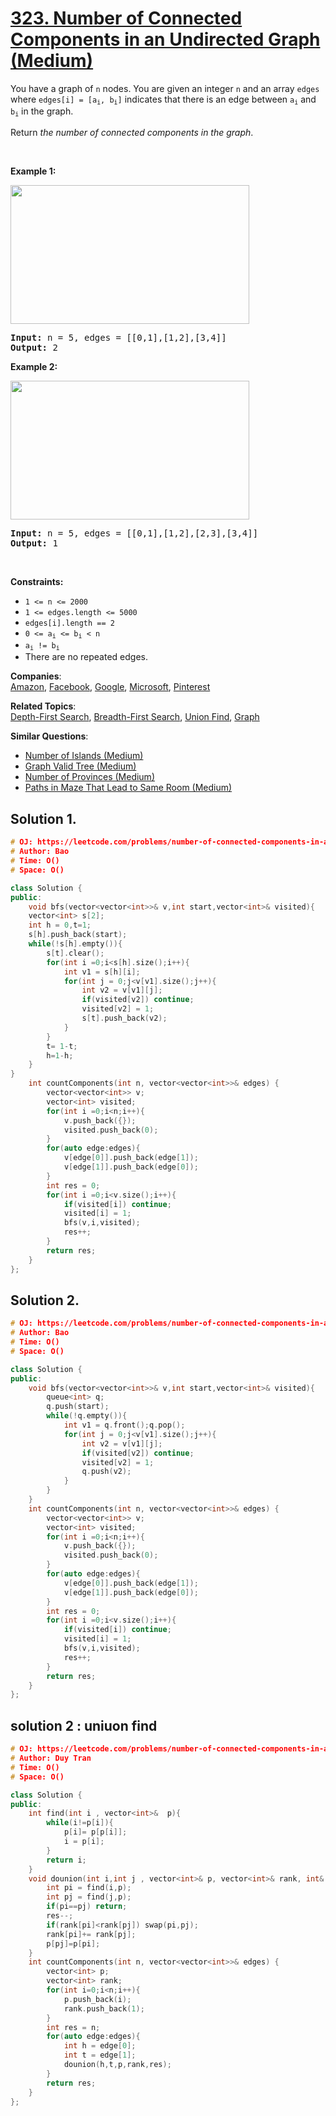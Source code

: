 # [323. Number of Connected Components in an Undirected Graph (Medium)](https://leetcode.com/problems/number-of-connected-components-in-an-undirected-graph/)

<p>You have a graph of <code>n</code> nodes. You are given an integer <code>n</code> and an array <code>edges</code> where <code>edges[i] = [a<sub>i</sub>, b<sub>i</sub>]</code> indicates that there is an edge between <code>a<sub>i</sub></code> and <code>b<sub>i</sub></code> in the graph.</p>

<p>Return <em>the number of connected components in the graph</em>.</p>

<p>&nbsp;</p>
<p><strong>Example 1:</strong></p>
<img alt="" src="https://assets.leetcode.com/uploads/2021/03/14/conn1-graph.jpg" style="width: 382px; height: 222px;">
<pre><strong>Input:</strong> n = 5, edges = [[0,1],[1,2],[3,4]]
<strong>Output:</strong> 2
</pre>

<p><strong>Example 2:</strong></p>
<img alt="" src="https://assets.leetcode.com/uploads/2021/03/14/conn2-graph.jpg" style="width: 382px; height: 222px;">
<pre><strong>Input:</strong> n = 5, edges = [[0,1],[1,2],[2,3],[3,4]]
<strong>Output:</strong> 1
</pre>

<p>&nbsp;</p>
<p><strong>Constraints:</strong></p>

<ul>
	<li><code>1 &lt;= n &lt;= 2000</code></li>
	<li><code>1 &lt;= edges.length &lt;= 5000</code></li>
	<li><code>edges[i].length == 2</code></li>
	<li><code>0 &lt;= a<sub>i</sub> &lt;= b<sub>i</sub> &lt; n</code></li>
	<li><code>a<sub>i</sub> != b<sub>i</sub></code></li>
	<li>There are no repeated edges.</li>
</ul>


**Companies**:  
[Amazon](https://leetcode.com/company/amazon), [Facebook](https://leetcode.com/company/facebook), [Google](https://leetcode.com/company/google), [Microsoft](https://leetcode.com/company/microsoft), [Pinterest](https://leetcode.com/company/pinterest)

**Related Topics**:  
[Depth-First Search](https://leetcode.com/tag/depth-first-search/), [Breadth-First Search](https://leetcode.com/tag/breadth-first-search/), [Union Find](https://leetcode.com/tag/union-find/), [Graph](https://leetcode.com/tag/graph/)

**Similar Questions**:
* [Number of Islands (Medium)](https://leetcode.com/problems/number-of-islands/)
* [Graph Valid Tree (Medium)](https://leetcode.com/problems/graph-valid-tree/)
* [Number of Provinces (Medium)](https://leetcode.com/problems/number-of-provinces/)
* [Paths in Maze That Lead to Same Room (Medium)](https://leetcode.com/problems/paths-in-maze-that-lead-to-same-room/)

## Solution 1.

```cpp
# OJ: https://leetcode.com/problems/number-of-connected-components-in-an-undirected-graph/
# Author: Bao 
# Time: O()
# Space: O()

class Solution {
public:
    void bfs(vector<vector<int>>& v,int start,vector<int>& visited){
    vector<int> s[2];
    int h = 0,t=1;
    s[h].push_back(start);
    while(!s[h].empty()){
        s[t].clear();
        for(int i =0;i<s[h].size();i++){
            int v1 = s[h][i];
            for(int j = 0;j<v[v1].size();j++){
                int v2 = v[v1][j];
                if(visited[v2]) continue;
                visited[v2] = 1;
                s[t].push_back(v2);
            }
        }
        t= 1-t;
        h=1-h;
    }
}
    int countComponents(int n, vector<vector<int>>& edges) {
        vector<vector<int>> v;
        vector<int> visited;
        for(int i =0;i<n;i++){
            v.push_back({});
            visited.push_back(0);
        }
        for(auto edge:edges){
            v[edge[0]].push_back(edge[1]);
            v[edge[1]].push_back(edge[0]);
        }
        int res = 0;
        for(int i =0;i<v.size();i++){
            if(visited[i]) continue;
            visited[i] = 1;
            bfs(v,i,visited);
            res++;
        }
        return res;
    }
};
```

## Solution 2.

``` cpp
# OJ: https://leetcode.com/problems/number-of-connected-components-in-an-undirected-graph/
# Author: Bao 
# Time: O()
# Space: O()

class Solution {
public:
    void bfs(vector<vector<int>>& v,int start,vector<int>& visited){
        queue<int> q;
        q.push(start);
        while(!q.empty()){
            int v1 = q.front();q.pop();
            for(int j = 0;j<v[v1].size();j++){
                int v2 = v[v1][j];
                if(visited[v2]) continue;
                visited[v2] = 1;
                q.push(v2);
            }
        }
    }
    int countComponents(int n, vector<vector<int>>& edges) {
        vector<vector<int>> v;
        vector<int> visited;
        for(int i =0;i<n;i++){
            v.push_back({});
            visited.push_back(0);
        }
        for(auto edge:edges){
            v[edge[0]].push_back(edge[1]);
            v[edge[1]].push_back(edge[0]);
        }
        int res = 0;
        for(int i =0;i<v.size();i++){
            if(visited[i]) continue;
            visited[i] = 1;
            bfs(v,i,visited);
            res++;
        }
        return res;
    }
};

```

## solution 2 : uniuon find

```cpp
# OJ: https://leetcode.com/problems/number-of-connected-components-in-an-undirected-graph/
# Author: Duy Tran
# Time: O()
# Space: O()

class Solution {
public:
    int find(int i , vector<int>&  p){
        while(i!=p[i]){
            p[i]= p[p[i]];
            i = p[i];
        }
        return i;
    }
    void dounion(int i,int j , vector<int>& p, vector<int>& rank, int& res){
        int pi = find(i,p);
        int pj = find(j,p);
        if(pi==pj) return;
        res--;
        if(rank[pi]<rank[pj]) swap(pi,pj);
        rank[pi]+= rank[pj];
        p[pj]=p[pi];
    }
    int countComponents(int n, vector<vector<int>>& edges) {
        vector<int> p;
        vector<int> rank;
        for(int i=0;i<n;i++){
            p.push_back(i);
            rank.push_back(1);
        }
        int res = n;
        for(auto edge:edges){
            int h = edge[0];
            int t = edge[1];
            dounion(h,t,p,rank,res);
        }
        return res;
    }
};
```